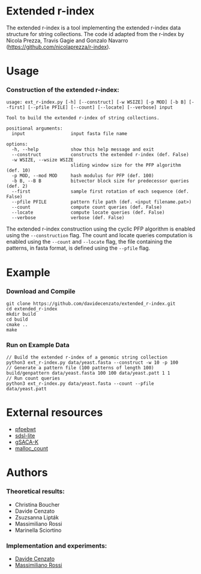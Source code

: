 # Extended r-index

The extended r-index is a tool implementing the extended r-index data structure for string collections.
The code id adapted from the r-index by Nicola Prezza, Travis Gagie and Gonzalo Navarro (https://github.com/nicolaprezza/r-index). 

# Usage

### Construction of the extended r-index:
```
usage: ext_r-index.py [-h] [--construct] [-w WSIZE] [-p MOD] [-b B] [--first] [--pfile PFILE] [--count] [--locate] [--verbose] input

Tool to build the extended r-index of string collections.

positional arguments:
  input                 input fasta file name

options:
  -h, --help            show this help message and exit
  --construct           constructs the extended r-index (def. False)
  -w WSIZE, --wsize WSIZE
                        sliding window size for the PFP algorithm (def. 10)
  -p MOD, --mod MOD     hash modulus for PFP (def. 100)
  -b B, --B B           bitvector block size for predecessor queries (def. 2)
  --first               sample first rotation of each sequence (def. False)
  --pfile PFILE         pattern file path (def. <input filename.pat>)
  --count               compute count queries (def. False)
  --locate              compute locate queries (def. False)
  --verbose             verbose (def. False)
```
The extended r-index construction using the cyclic PFP algorithm is enabled using the `--construction` flag. The count and locate queries computation
is enabled using the `--count` and `--locate` flag, the file containing the patterns, in fasta format, is defined using the `--pfile` flag.

# Example
### Download and Compile

```console
git clone https://github.com/davidecenzato/extended_r-index.git
cd extended_r-index
mkdir build
cd build
cmake ..
make
```

### Run on Example Data

```console
// Build the extended r-index of a genomic string collection
python3 ext_r-index.py data/yeast.fasta --construct -w 10 -p 100  
// Generate a pattern file (100 patterns of length 100)
build/genpattern data/yeast.fasta 100 100 data/yeast.patt 1 1
// Run count queries
python3 ext_r-index.py data/yeast.fasta --count --pfile data/yeast.patt  
```
# External resources

* [pfpebwt](https://github.com/davidecenzato/PFP-eBWT.git)
* [sdsl-lite](https://github.com/simongog/sdsl-lite)
* [gSACA-K](https://github.com/felipelouza/gsa-is.git)
* [malloc_count](https://github.com/bingmann/malloc_count)

# Authors

### Theoretical results:

* Christina Boucher
* Davide Cenzato
* Zsuzsanna Lipták
* Massimiliano Rossi
* Marinella Sciortino

### Implementation and experiments:

* [Davide Cenzato](https://github.com/davidecenzato) 
* [Massimiliano Rossi](https://github.com/maxrossi91)